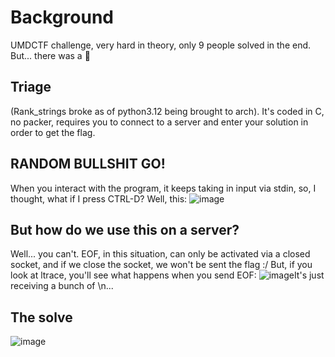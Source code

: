 # Background
UMDCTF challenge, very hard in theory, only 9 people solved in the end. But... there was a  :cheese:
## Triage
(Rank_strings broke as of python3.12 being brought to arch). It's coded in C, no packer, requires you to connect to a server and enter your solution in order to get the flag. 
## RANDOM BULLSHIT GO!
When you interact with the program, it keeps taking in input via stdin, so, I thought, what if I press CTRL-D? Well, this: 
![image](https://github.com/Boberttt/notes/assets/104478197/65fc5368-9b66-4f0c-9452-3993c3bca9d0)

## But how do we use this on a server?
Well... you can't. EOF, in this situation, can only be activated via a closed socket, and if we close the socket, we won't be sent the flag :/
But, if you look at ltrace, you'll see what happens when you send EOF:
![image](https://github.com/Boberttt/notes/assets/104478197/572b74d7-aaef-44a8-af36-576e6c3c56ce)It's just receiving a bunch of \n... 
## The solve
![image](https://github.com/Boberttt/notes/assets/104478197/4c5d5ad5-54c3-4d91-b15b-5ce2ad1ee9b9)

